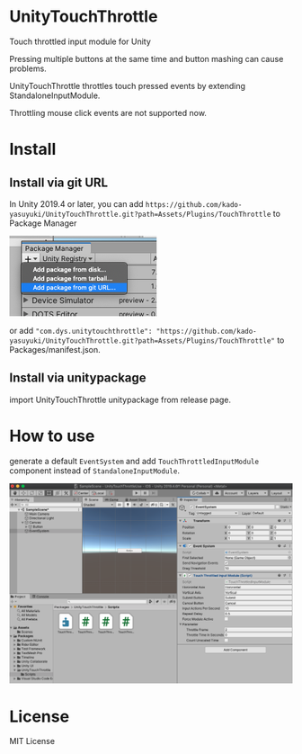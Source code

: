 # UnityTouchThrottle
Touch throttled input module for Unity

Pressing multiple buttons at the same time and button mashing can cause problems.

UnityTouchThrottle throttles touch pressed events by extending StandaloneInputModule.

Throttling mouse click events are not supported now.

# Install

## Install via git URL

In Unity 2019.4 or later, you can add `https://github.com/kado-yasuyuki/UnityTouchThrottle.git?path=Assets/Plugins/TouchThrottle` to Package Manager

![package-manager-add-from-git-url](doc/package-manager-add-from-git-url.png)

or add `"com.dys.unitytouchthrottle": "https://github.com/kado-yasuyuki/UnityTouchThrottle.git?path=Assets/Plugins/TouchThrottle"` to Packages/manifest.json.

## Install via unitypackage

import UnityTouchThrottle unitypackage from release page.

# How to use

generate a default `EventSystem` and add `TouchThrottledInputModule` component instead of `StandaloneInputModule`.

![how-to-use](doc/how-to-use.png)


# License

MIT License
